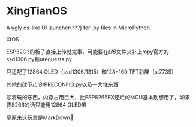 # XingTianOS
A ugly  os-like UI launcher(???)  for .py files in MicroPython.


XtOS



ESP32C3的板子直接上传就完事，可能要在$LIB$文件夹补上mpy官方的ssd1306.py和urequests.py

只适配了12864 OLED（ssd1306/1315）和128*160 TFT彩屏（st7735）

其他的改下/$LIB$/PRECONFIG.py以及一大堆东西

写着玩的东西，内存占用巨大，比ESP8266EX还烂的MCU基本别想用了，如果要8266的话只能用12864 OLED屏




草原来这玩意是MarkDown🐎
